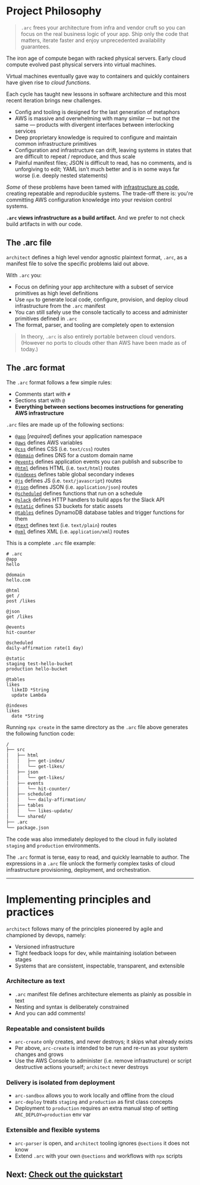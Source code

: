 # Project Philosophy

> `.arc` frees your architecture from infra and vendor cruft so you can focus on the real business logic of your app. Ship only the code that matters, iterate faster and enjoy unprecedented availability guarantees.

The iron age of compute began with racked physical servers. Early cloud compute evolved past physical servers into virtual machines.

Virtual machines eventually gave way to containers and quickly containers have given rise to *cloud functions*.

Each cycle has taught new lessons in software architecture and this most recent iteration brings new challenges. 

- Config and tooling is designed for the last generation of metaphors 
- AWS is massive and overwhelming with many similar &mdash; but not the same &mdash; products with divergent interfaces between interlocking services
- Deep proprietary knowledge is required to configure and maintain common infrastructure primitives
- Configuration and infrastructure can drift, leaving systems in states that are difficult to repeat / reproduce, and thus scale
- Painful manifest files; JSON is difficult to read, has no comments, and is unforgiving to edit; YAML isn't much better and is in some ways far worse (i.e. deeply nested statements)

_Some_ of these problems have been tamed with [infrastructure as code](https://en.wikipedia.org/wiki/Infrastructure_as_Code), creating repeatable and reproducible systems. The trade-off there is: you're committing AWS configuration knowledge into your revision control systems.

**`.arc` views infrastructure as a build artifact.** And we prefer to not check build artifacts in with our code.

## The .arc file

`architect` defines a high level vendor agnostic plaintext format, `.arc`, as a manifest file to solve the specific problems laid out above.

With `.arc` you:

- Focus on defining your app architecture with a subset of service primitives as high level definitions
- Use `npx` to  generate local code, configure, provision, and deploy cloud infrastructure from the `.arc` manifest
- You can still safely use the console tactically to access and administer primitives defined in `.arc`
- The format, parser, and tooling are completely open to extension

> In theory, `.arc` is also entirely portable between cloud vendors. (However no ports to clouds other than AWS have been made as of today.)

## The .arc format

The `.arc` format follows a few simple rules:

- Comments start with `#`
- Sections start with `@`
- **Everything between sections becomes instructions for generating AWS infrastructure**

`.arc` files are made up of the following sections:

- [`@app`](/reference/app) [*required*] defines your application namespace
- [`@aws`](/reference/aws) defines AWS variables
- [`@css`](/reference/css) defines CSS (i.e. `text/css`) routes
- [`@domain`](/reference/domain) defines DNS for a custom domain name
- [`@events`](/reference/events) defines application events you can publish and subscribe to
- [`@html`](/reference/html) defines HTML (i.e. `text/html`) routes 
- [`@indexes`](/reference/indexes) defines table global secondary indexes 
- [`@js`](/reference/js) defines JS (i.e. `text/javascript`) routes
- [`@json`](/reference/json) defines JSON (i.e. `application/json`) routes 
- [`@scheduled`](/reference/scheduled) defines functions that run on a schedule
- [`@slack`](/reference/slack) defines HTTP handlers to build apps for the Slack API
- [`@static`](/reference/static) defines S3 buckets for static assets
- [`@tables`](/reference/tables) defines DynamoDB database tables and trigger functions for them 
- [`@text`](/reference/text) defines text (i.e. `text/plain`) routes 
- [`@xml`](/reference/xml) defines XML (i.e. `application/xml`) routes

This is a complete `.arc` file example:

```arc
# .arc
@app
hello

@domain
hello.com

@html
get /
post /likes

@json
get /likes

@events
hit-counter

@scheduled
daily-affirmation rate(1 day)

@static
staging test-hello-bucket
production hello-bucket

@tables
likes
  likeID *String
  update Lambda

@indexes
likes
  date *String
```

Running `npx create` in the same directory as the `.arc` file above generates the following function code:

```bash
/
├── src
│   ├── html
│   │   ├── get-index/
│   │   └── get-likes/
│   ├── json
│   │   └── get-likes/
│   ├── events
│   │   └── hit-counter/
│   ├── scheduled
│   │   └── daily-affirmation/
│   ├── tables
│   │   └── likes-update/
│   └── shared/
├── .arc
└── package.json
```

The code was also immediately deployed to the cloud in fully isolated `staging` and `production` environments.

The `.arc` format is terse, easy to read, and quickly learnable to author. The expressions in a `.arc` file unlock the formerly complex tasks of cloud infrastructure provisioning, deployment, and orchestration.

---

# Implementing principles and practices

`architect` follows many of the principles pioneered by agile and championed by devops, namely:

- Versioned infrastructure
- Tight feedback loops for dev, while maintaining isolation between stages
- Systems that are consistent, inspectable, transparent, and extensible

### Architecture as text

- `.arc` manifest file defines architecture elements as plainly as possible in text
- Nesting and syntax is deliberately constrained
- And you can add comments!

### Repeatable and consistent builds

- `arc-create` only creates, and never destroys; it skips what already exists
- Per above, `arc-create` is intended to be run and re-run as your system changes and grows
- Use the AWS Console to administer (i.e. remove infrastructure) or script destructive actions yourself; `architect` never destroys

### Delivery is isolated from deployment

- `arc-sandbox` allows you to work locally and offline from the cloud
- `arc-deploy` treats `staging` and `production` as first class concepts
- Deployment to `production` requires an extra manual step of setting `ARC_DEPLOY=production` env var

### Extensible and flexible systems

- `arc-parser` is open, and `architect` tooling ignores `@sections` it does not know
- Extend `.arc` with your own `@sections` and workflows with `npx` scripts

## Next: [Check out the quickstart](/quickstart)
